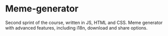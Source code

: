 # Meme-generator
Second sprint of the course, written in JS, HTML and CSS.
Meme generator with advanced features, including i18n, download and share options.
